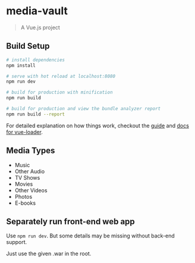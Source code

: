 # media-vault

> A Vue.js project

## Build Setup

``` bash
# install dependencies
npm install

# serve with hot reload at localhost:8080
npm run dev

# build for production with minification
npm run build

# build for production and view the bundle analyzer report
npm run build --report
```

For detailed explanation on how things work, checkout the [guide](http://vuejs-templates.github.io/webpack/) and [docs for vue-loader](http://vuejs.github.io/vue-loader).
  
## Media Types
- Music
- Other Audio
- TV Shows
- Movies
- Other Videos
- Photos
- E-books

## Separately run front-end web app

Use `npm run dev`. But some details may be missing without back-end support.

Just use the given .war in the root.
